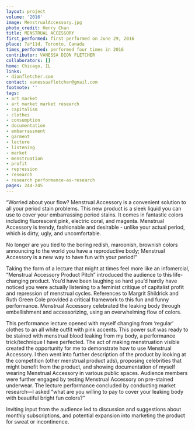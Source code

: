 ```yaml
---
layout: project
volume: '2016'
image: MenstrualAccessory.jpg
photo_credit: Henry Chan
title: MENSTRUAL ACCESSORY
first_performed: first performed on June 29, 2016
place: 7a*11d, Toronto, Canada
times_performed: performed four times in 2016
contributor: VANESSA DION FLETCHER
collaborators: []
home: Chicago, IL
links:
- dionfletcher.com
contact: vanessaafletcher@gmail.com
footnote: ''
tags:
- art market
- art market market research
- capitalism
- clothes
- consumption
- documentation
- embarrassment
- garment
- lecture
- listening
- market
- menstruation
- profit
- repression
- research
- research performance-as-research
pages: 244-245
---
```


“Worried about your flow? Menstrual Accessory is a convenient solution to all your period stain problems. This new product is a sleek liquid you can use to cover your embarrassing period stains. It comes in fantastic colors including fluorescent pink, electric coral, and magenta. Menstrual Accessory is trendy, fashionable and desirable - unlike your actual period, which is dirty, ugly, and uncomfortable.

No longer are you tied to the boring redish, maroonish, brownish colors announcing to the world you have a reproductive body; Menstrual Accessory is a new way to have fun with your period!”

Taking the form of a lecture that might at times feel more like an infomercial, “Menstrual Accessory Product Pitch” introduced the audience to this life-changing product. You’d have been laughing so hard you’d hardly have noticed you were actually listening to a feminist critique of capitalist profit and repression of menstrual cycles. References to Margrit Shildrick and Ruth Green Cole provided a critical framework to this fun and funny performance. Menstrual Accessory celebrated the leaking body through embellishment and accessorizing, using an overwhelming flow of colors.

This performance lecture opened with myself changing from ‘regular’ clothes to an all white outfit with pink accents. This power suit was ready to be stained with menstrual blood leaking from my body, a performance trick/technique I have perfected. The act of making menstruation visible created the opportunity for me to demonstrate how to use Menstrual Accessory. I then went into further description of the product by looking at the competition (other menstrual product ads), proposing celebrities that might benefit from the product, and showing documentation of myself wearing Menstrual Accessory in various public spaces. Audience members were further engaged by testing Menstrual Accessory on pre-stained underwear. The lecture performance concluded by conducting market research—I asked “what are you willing to pay to cover your leaking body with beautiful bright fun colors?”

Inviting input from the audience led to discussion and suggestions about monthly subscriptions, and potential expansion into marketing the product for sweat or incontinence.
